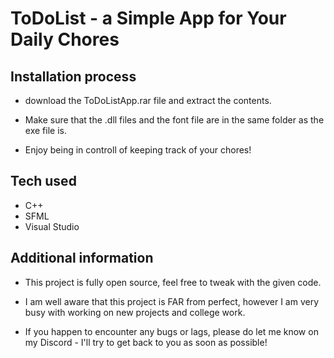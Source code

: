 
# ToDoList - a Simple App for Your Daily Chores


## Installation process

- download the ToDoListApp.rar file and extract the contents.

- Make sure that the .dll files and the font file are in the same folder as the exe file is.

- Enjoy being in controll of keeping track of your chores!

    
## Tech used

- C++
- SFML
- Visual Studio


## Additional information

 - This project is fully open source, feel free to tweak with the given code.

 - I am well aware that this project is FAR from perfect, however I am very busy with working on new projects and college work.

 - If you happen to encounter any bugs or lags, please do let me know on my Discord - I'll try to get back to you as soon as possible!

